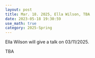 ```yaml
---
layout: post
title: Mar. 18. 2025, Ella Wilson, TBA
date: 2023-05-18 19:30:59
use_math: true
category: 2025-Spring
---
```

 
Ella Wilson will give a talk on 03/11/2025.

TBA
